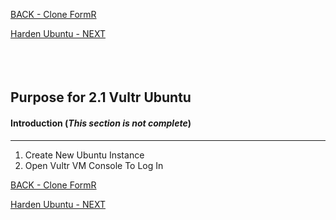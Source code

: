 <!-- ------------------------------------------------------------------------- -->

<div class="page-back">

[BACK - Clone FormR  ](/Setup/purposes/pfr0103_Clone-FormR.md)
</div><div class="page-next">

[Harden Ubuntu - NEXT](/Setup/purposes/pfr0302_Setup-Hardening-Ubuntu.md)
</div><div style="margin-top:35px">&nbsp;</div>

<!-- ------------------------------------------------------------------------- -->

## Purpose for 2.1 Vultr Ubuntu

#### Introduction  (*This section is not complete*)
----

1. Create New Ubuntu Instance
2. Open Vultr VM Console To Log In

<!-- ------------------------------------------------------------------------- -->

<div class="page-back">

[BACK - Clone FormR  ](/Setup/purposes/pfr0103_Clone-FormR.md)
</div><div class="page-next">

[Harden Ubuntu - NEXT](/Setup/purposes/pfr0302_Setup-Hardening-Ubuntu.md)
</div>




